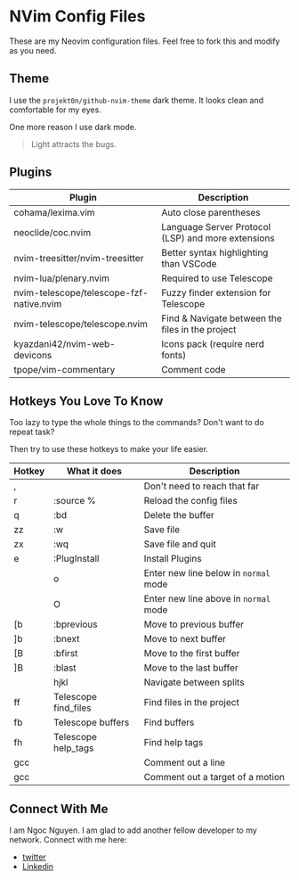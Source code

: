 # NVim Config Files

These are my Neovim configuration files. Feel free to fork this and modify as
you need.

## Theme

I use the `projekt0n/github-nvim-theme` dark theme. It looks clean and
comfortable for my eyes.

One more reason I use dark mode.

> Light attracts the bugs.

## Plugins

| Plugin                                   | Description                                        |
| ---------------------------------------- | -------------------------------------------------- |
| cohama/lexima.vim                        | Auto close parentheses                             |
| neoclide/coc.nvim                        | Language Server Protocol (LSP) and more extensions |
| nvim-treesitter/nvim-treesitter          | Better syntax highlighting than VSCode             |
| nvim-lua/plenary.nvim                    | Required to use Telescope                          |
| nvim-telescope/telescope-fzf-native.nvim | Fuzzy finder extension for Telescope               |
| nvim-telescope/telescope.nvim            | Find & Navigate between the files in the project   |
| kyazdani42/nvim-web-devicons             | Icons pack (require nerd fonts)                    |
| tpope/vim-commentary                     | Comment code                                       |

## Hotkeys You Love To Know

Too lazy to type the whole things to the commands? Don't want to do repeat task?

Then try to use these hotkeys to make your life easier.

| Hotkey     | What it does                  | Description                           |
| ---------- | ----------------------------- | ------------------------------------- |
| ,          | <leader>                      | Don't need to reach that far          |
| <leader>r  | :source %<CR>                 | Reload the config files               |
| <leader>q  | :bd<CR>                       | Delete the buffer                     |
| zz         | :w<CR>                        | Save file                             |
| zx         | :wq<CR>                       | Save file and quit                    |
| <leader>e  | :PlugInstall<CR>              | Install Plugins                       |
| <Enter>    | o<ESC>                        | Enter new line below in `normal` mode |
| <S-Enter>  | O<ESC>                        | Enter new line above in `normal` mode |
| [b         | :bprevious<CR>                | Move to previous buffer               |
| ]b         | :bnext<CR>                    | Move to next buffer                   |
| [B         | :bfirst<CR>                   | Move to the first buffer              |
| ]B         | :blast<CR>                    | Move to the last buffer               |
| <C-hjkl>   | <C-w>hjkl                     | Navigate between splits               |
| <leader>ff | <Cmd>Telescope find_files<CR> | Find files in the project             |
| <leader>fb | <Cmd>Telescope buffers<CR>    | Find buffers                          |
| <leader>fh | <Cmd>Telescope help_tags<CR>  | Find help tags                        |
| gcc        |                               | Comment out a line                    |
| gcc        |                               | Comment out a target of a motion      |

## Connect With Me

I am Ngoc Nguyen. I am glad to add another fellow developer to my network.
Connect with me here:

- [twitter](https://twitter.com/ngocoder)
- [Linkedin](https://www.linkedin.com/in/ngoc-nguyen99/)
